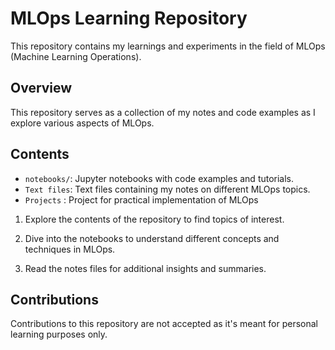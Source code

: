 # MLOps Learning Repository

This repository contains my learnings and experiments in the field of MLOps (Machine Learning Operations).

## Overview
This repository serves as a collection of my notes and code examples as I explore various aspects of MLOps.

## Contents
- `notebooks/`: Jupyter notebooks with code examples and tutorials.
- `Text files`: Text files containing my notes on different MLOps topics.
- `Projects`  : Project for practical implementation of MLOps 


1. Explore the contents of the repository to find topics of interest.

2. Dive into the notebooks to understand different concepts and techniques in MLOps.

3.  Read the notes files for additional insights and summaries.

## Contributions
Contributions to this repository are not accepted as it's meant for personal learning purposes only.
